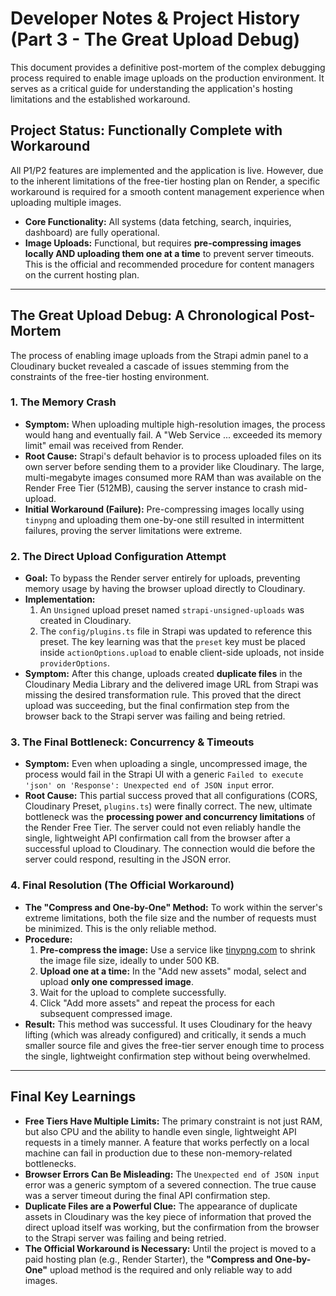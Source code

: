 # Developer Notes & Project History (Part 3 - The Great Upload Debug)

This document provides a definitive post-mortem of the complex debugging process required to enable image uploads on the production environment. It serves as a critical guide for understanding the application's hosting limitations and the established workaround.

## Project Status: Functionally Complete with Workaround

All P1/P2 features are implemented and the application is live. However, due to the inherent limitations of the free-tier hosting plan on Render, a specific workaround is required for a smooth content management experience when uploading multiple images.

- **Core Functionality:** All systems (data fetching, search, inquiries, dashboard) are fully operational.
- **Image Uploads:** Functional, but requires **pre-compressing images locally AND uploading them one at a time** to prevent server timeouts. This is the official and recommended procedure for content managers on the current hosting plan.

---

## The Great Upload Debug: A Chronological Post-Mortem

The process of enabling image uploads from the Strapi admin panel to a Cloudinary bucket revealed a cascade of issues stemming from the constraints of the free-tier hosting environment.

### 1. The Memory Crash

- **Symptom:** When uploading multiple high-resolution images, the process would hang and eventually fail. A "Web Service ... exceeded its memory limit" email was received from Render.
- **Root Cause:** Strapi's default behavior is to process uploaded files on its own server before sending them to a provider like Cloudinary. The large, multi-megabyte images consumed more RAM than was available on the Render Free Tier (512MB), causing the server instance to crash mid-upload.
- **Initial Workaround (Failure):** Pre-compressing images locally using `tinypng` and uploading them one-by-one still resulted in intermittent failures, proving the server limitations were extreme.

### 2. The Direct Upload Configuration Attempt

- **Goal:** To bypass the Render server entirely for uploads, preventing memory usage by having the browser upload directly to Cloudinary.
- **Implementation:**
  1. An `Unsigned` upload preset named `strapi-unsigned-uploads` was created in Cloudinary.
  2. The `config/plugins.ts` file in Strapi was updated to reference this preset. The key learning was that the `preset` key must be placed inside `actionOptions.upload` to enable client-side uploads, not inside `providerOptions`.
- **Symptom:** After this change, uploads created **duplicate files** in the Cloudinary Media Library and the delivered image URL from Strapi was missing the desired transformation rule. This proved that the direct upload was succeeding, but the final confirmation step from the browser back to the Strapi server was failing and being retried.

### 3. The Final Bottleneck: Concurrency & Timeouts

- **Symptom:** Even when uploading a single, uncompressed image, the process would fail in the Strapi UI with a generic `Failed to execute 'json' on 'Response': Unexpected end of JSON input` error.
- **Root Cause:** This partial success proved that all configurations (CORS, Cloudinary Preset, `plugins.ts`) were finally correct. The new, ultimate bottleneck was the **processing power and concurrency limitations** of the Render Free Tier. The server could not even reliably handle the single, lightweight API confirmation call from the browser after a successful upload to Cloudinary. The connection would die before the server could respond, resulting in the JSON error.

### 4. Final Resolution (The Official Workaround)

- **The "Compress and One-by-One" Method:** To work within the server's extreme limitations, both the file size and the number of requests must be minimized. This is the only reliable method.
- **Procedure:**
  1. **Pre-compress the image:** Use a service like [tinypng.com](https://tinypng.com/) to shrink the image file size, ideally to under 500 KB.
  2. **Upload one at a time:** In the "Add new assets" modal, select and upload **only one compressed image**.
  3. Wait for the upload to complete successfully.
  4. Click "Add more assets" and repeat the process for each subsequent compressed image.
- **Result:** This method was successful. It uses Cloudinary for the heavy lifting (which was already configured) and critically, it sends a much smaller source file and gives the free-tier server enough time to process the single, lightweight confirmation step without being overwhelmed.

---

## Final Key Learnings

- **Free Tiers Have Multiple Limits:** The primary constraint is not just RAM, but also CPU and the ability to handle even single, lightweight API requests in a timely manner. A feature that works perfectly on a local machine can fail in production due to these non-memory-related bottlenecks.
- **Browser Errors Can Be Misleading:** The `Unexpected end of JSON input` error was a generic symptom of a severed connection. The true cause was a server timeout during the final API confirmation step.
- **Duplicate Files are a Powerful Clue:** The appearance of duplicate assets in Cloudinary was the key piece of information that proved the direct upload itself was working, but the confirmation from the browser to the Strapi server was failing and being retried.
- **The Official Workaround is Necessary:** Until the project is moved to a paid hosting plan (e.g., Render Starter), the **"Compress and One-by-One"** upload method is the required and only reliable way to add images.
